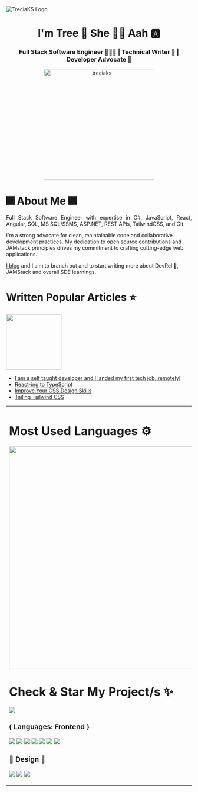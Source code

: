 <img src="https://user-images.githubusercontent.com/82657928/184918827-87072f03-6e9b-4c43-9a58-acd57a5082f6.png" alt="TreciaKS Logo" />
<h1 align="center">I'm Tree 🌳 She 💁‍♀️ Aah 🅰️ </h1>
<h3 align="center">Full Stack Software Engineer 👩🏾‍🎓 | Technical Writer 📝 | Developer Advocate 🥑 </h3>

<p align="center"> <a href="https://twitter.com/treciaks" target="blank"><img src="https://img.shields.io/twitter/follow/treciaks?logo=twitter&style=for-the-badge" alt="treciaks" width="300px"/></a> </p>

<h1>🎆 About Me 🎆</h1>
<p align="justify"> Full Stack Software Engineer with expertise in C#, JavaScript, React, Angular, SQL, MS SQL/SSMS, ASP.NET, REST APIs, TailwindCSS, and Git. 

I'm a strong advocate for clean, maintainable code and collaborative development practices. My dedication to open source contributions and JAMstack principles drives my commitment to crafting cutting-edge web applications. 
  
<a href="https://treciaks.hashnode.dev" target="_blank">I blog</a> and I aim to branch out and to start writing more about DevRel 🥑, JAMStack and overall SDE learnings. </p>

<h1>Written Popular Articles ⭐️</h1>
<img src="https://img.shields.io/badge/Hashnode-2962FF?style=for-the-badge&logo=hashnode&logoColor=white"  width="150px" />
<ul>
  <li><a href="https://treciaks.hashnode.dev/i-am-a-self-taught-developer-and-i-landed-my-first-tech-job-remotely" target="blank">I am a self taught developer and I landed my first tech job, remotely!</a></li>
  <li><a href="https://treciaks.hashnode.dev/react-ing-to-typescript" target="blank">React-ing to TypeScript</a></li>
  <li><a href="https://treciaks.hashnode.dev/improve-your-css-design-skills" target="blank">Improve Your CSS Design Skills</a></li>
  <li><a href="https://treciaks.hashnode.dev/tailing-tailwind-css" target="blank">Tailing Tailwind CSS</a></li>
</ul>

<table>
  <tr>
    <td valign="center">
       <h1> Most Used Languages ⚙️ </h1>
       <img src="https://wakatime.com/share/@c7f33d40-7b1c-42e2-93cc-ddd0c93ff27c/fe3ca75e-4ca4-4560-bf4d-8111d8ec69fa.svg" width="600px" />
       <h1> Check & Star My Project/s ✨ </h1>
       <a href="https://github.com/TreciaKS/DevRel-Starter"><img src="https://github-readme-stats.vercel.app/api/pin/?username=TreciaKS&repo=DevRel-Starter" /></a>
  <h3>{ Languages: Frontend }</h3>
  <p align="left" width="80px">
  <img src="https://img.shields.io/badge/HTML-239120?style=for-the-badge&logo=html5&logoColor=white"  />
  <img src="https://img.shields.io/badge/CSS-239120?&style=for-the-badge&logo=css3&logoColor=white" />
  <img src="https://img.shields.io/badge/Tailwind_CSS-38B2AC?style=for-the-badge&logo=tailwind-css&logoColor=white" />
  <img src="https://img.shields.io/badge/React-20232A?style=for-the-badge&logo=react&logoColor=61DAFB" />
  <img src="https://img.shields.io/badge/JavaScript-F7DF1E?style=for-the-badge&logo=javascript&logoColor=black" />
  <img src="https://img.shields.io/badge/Markdown-000000?style=for-the-badge&logo=markdown&logoColor=white" />
  <img src="https://img.shields.io/badge/TypeScript-007ACC?style=for-the-badge&logo=typescript&logoColor=white" />
  </p>
 
  <h3>🎨 Design 🎨</h3>
  <p align="left width="80px"">
  <img src="https://img.shields.io/badge/Figma-F24E1E?style=for-the-badge&logo=figma&logoColor=white" />
  <img src="https://img.shields.io/badge/Canva-%2300C4CC.svg?&style=for-the-badge&logo=Canva&logoColor=white" />
  <img src="https://img.shields.io/badge/Adobe%20XD-470137?style=for-the-badge&logo=Adobe%20XD&logoColor=#FF61F6" />
  </p>
    </td>
    <td>
      <h1>My Reading Activities ✨</h1>
      <a href="https://app.daily.dev/treciaks"><img src="https://api.daily.dev/devcards/b6f4d3421681429c8bd66b264fae9ad6.png?r=44q" width="400" alt="Trecia Kat's Dev Card"/></a>
      <h1 align="left">🥳 Connect with me 🥳</h1>
      <p align="left">
      <a href="https://twitter.com/treciaks" target="blank"><img align="center" src="https://raw.githubusercontent.com/rahuldkjain/github-profile-readme-generator/master/src/images/icons/Social/twitter.svg" alt="treciaks" height="30" width="40" /></a>
      <a href="https://linkedin.com/in/treciaks" target="blank"><img align="center" src="https://raw.githubusercontent.com/rahuldkjain/github-profile-readme-generator/master/src/images/icons/Social/linked-in-alt.svg" alt="treciaks" height="30" width="40" /></a>
      <a href="https://youtube.com/@TreciaKS" target="blank"><img align="center" src="https://raw.githubusercontent.com/rahuldkjain/github-profile-readme-generator/master/src/images/icons/Social/youtube.svg" alt="treciaks" height="30" width="40" /></a>
      <a href="https://codepen.io/treciaks" target="blank"><img align="center" src="https://raw.githubusercontent.com/rahuldkjain/github-profile-readme-generator/master/src/images/icons/Social/codepen.svg" alt="treciaks" height="30" width="40" /></a>
      <a href="https://dev.to/treciaks" target="blank"><img align="center" src="https://raw.githubusercontent.com/rahuldkjain/github-profile-readme-generator/master/src/images/icons/Social/devto.svg" alt="treciaks" height="30" width="40" /></a>
      <a href="https://hashnode.com/@treciaks" target="blank"><img align="center" src="https://raw.githubusercontent.com/rahuldkjain/github-profile-readme-generator/master/src/images/icons/Social/hashnode.svg" alt="@treciaks" height="30" width="40" /></a>
      <a href="https://tiktok.com/@TreciaKS" target="blank"><img align="center" src="https://img.shields.io/badge/tiktok-000000?style=for-the-badge&logo=tiktok&logoColor=white" alt="treciaks" height="30" width="80" /></a>
      </p>
      <h3>👩‍🏫 Where I learned How To Code 👩🏾‍🎓</h3>
      <p align="left">
      <img src="https://img.shields.io/badge/freecodecamp-27273D?style=for-the-badge&logo=freecodecamp&logoColor=white" />
      <img src="https://img.shields.io/badge/Codecademy-FFF0E5?style=for-the-badge&logo=codecademy&logoColor=303347" />
      <img src="https://img.shields.io/badge/scrimba-2B283A?style=for-the-badge&logo=scrimba&logoColor=white"  />
      <img src="https://img.shields.io/badge/Udemy-EC5252?style=for-the-badge&logo=Udemy&logoColor=white" />
      </p>
    </td>
  </tr>
</table>

